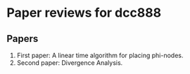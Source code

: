 # Paper reviews for dcc888

## Papers

1. First paper: A linear time algorithm for placing phi-nodes.
2. Second paper: Divergence Analysis.
